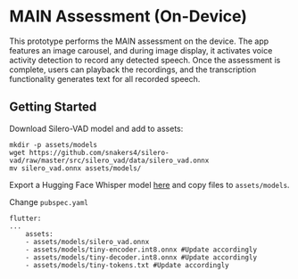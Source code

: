 # MAIN Assessment (On-Device)

This prototype performs the MAIN assessment on the device. The app features an image carousel, and during image display, it activates voice activity detection to record any detected speech. Once the assessment is complete, users can playback the recordings, and the transcription functionality generates text for all recorded speech.

## Getting Started

Download Silero-VAD model and add to assets:

    mkdir -p assets/models
    wget https://github.com/snakers4/silero-vad/raw/master/src/silero_vad/data/silero_vad.onnx
    mv silero_vad.onnx assets/models/

Export a Hugging Face Whisper model [here](../../scripts/whisper) and copy files to `assets/models`.

Change `pubspec.yaml`

    flutter:
    ...
        assets:
        - assets/models/silero_vad.onnx
        - assets/models/tiny-encoder.int8.onnx #Update accordingly
        - assets/models/tiny-decoder.int8.onnx #Update accordingly
        - assets/models/tiny-tokens.txt #Update accordingly
